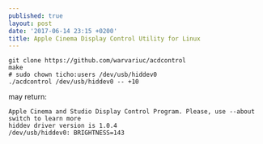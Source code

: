 ```yaml
---
published: true
layout: post
date: '2017-06-14 23:15 +0200'
title: Apple Cinema Display Control Utility for Linux
---
```

    git clone https://github.com/warvariuc/acdcontrol
    make
    # sudo chown ticho:users /dev/usb/hiddev0
    ./acdcontrol /dev/usb/hiddev0 -- +10
    
may return:
 
    Apple Cinema and Studio Display Control Program. Please, use --about switch to learn more
    hiddev driver version is 1.0.4
    /dev/usb/hiddev0: BRIGHTNESS=143
